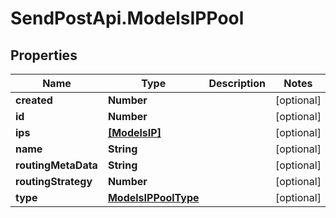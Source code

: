 # SendPostApi.ModelsIPPool

## Properties
Name | Type | Description | Notes
------------ | ------------- | ------------- | -------------
**created** | **Number** |  | [optional] 
**id** | **Number** |  | [optional] 
**ips** | [**[ModelsIP]**](ModelsIP.md) |  | [optional] 
**name** | **String** |  | [optional] 
**routingMetaData** | **String** |  | [optional] 
**routingStrategy** | **Number** |  | [optional] 
**type** | [**ModelsIPPoolType**](ModelsIPPoolType.md) |  | [optional] 


